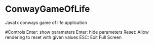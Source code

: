 # ConwayGameOfLife
Javafx conways game of life application

#Controls
Enter: show parameters
Enter: hide parameters
Reset: Allow rendering to reset with given values
ESC:   Exit Full Screen
